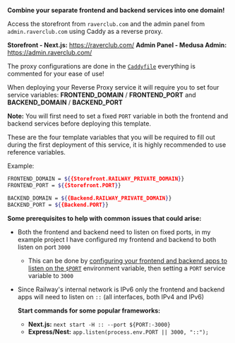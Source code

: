 **Combine your separate frontend and backend services into one domain!**

Access the storefront from `raverclub.com` and the admin panel from `admin.raverclub.com` using Caddy as a reverse proxy.

**Storefront - Next.js:** https://raverclub.com/
**Admin Panel - Medusa Admin:** https://admin.raverclub.com/

The proxy configurations are done in the [`Caddyfile`](https://github.com/yourusername/reverse-proxy/blob/main/Caddyfile) everything is commented for your ease of use!

When deploying your Reverse Proxy service it will require you to set four service variables: **FRONTEND_DOMAIN** / **FRONTEND_PORT** and **BACKEND_DOMAIN** / **BACKEND_PORT**

**Note:** You will first need to set a fixed `PORT` variable in both the frontend and backend services before deploying this template.

These are the four template variables that you will be required to fill out during the first deployment of this service, it is highly recommended to use reference variables.

Example:

```sh
FRONTEND_DOMAIN = ${{Storefront.RAILWAY_PRIVATE_DOMAIN}}
FRONTEND_PORT = ${{Storefront.PORT}}

BACKEND_DOMAIN = ${{Backend.RAILWAY_PRIVATE_DOMAIN}}
BACKEND_PORT = ${{Backend.PORT}}
```


**Some prerequisites to help with common issues that could arise:**

- Both the frontend and backend need to listen on fixed ports, in my example project I have configured my frontend and backend to both listen on port `3000`
    - This can be done by [configuring your frontend and backend apps to listen on the `$PORT`](https://docs.railway.app/troubleshoot/fixing-common-errors) environment variable, then setting a `PORT` service variable to `3000`

- Since Railway's internal network is IPv6 only the frontend and backend apps will need to listen on `::` (all interfaces, both IPv4 and IPv6)

    **Start commands for some popular frameworks:**

    - **Next.js:** `next start -H :: --port ${PORT:-3000}`
    - **Express/Nest:** `app.listen(process.env.PORT || 3000, "::");`
